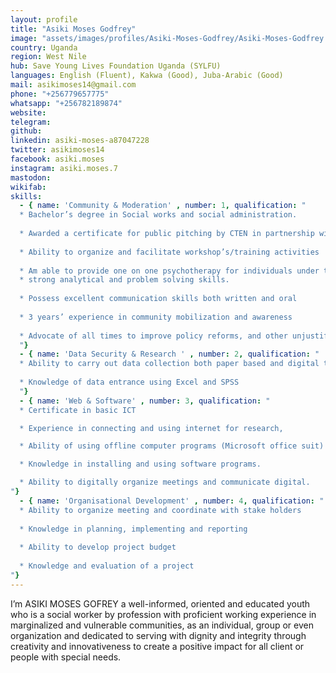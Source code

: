 ```yaml
---
layout: profile
title: "Asiki Moses Godfrey"
image: "assets/images/profiles/Asiki-Moses-Godfrey/Asiki-Moses-Godfrey.jpg"
country: Uganda
region: West Nile
hub: Save Young Lives Foundation Uganda (SYLFU)
languages: English (Fluent), Kakwa (Good), Juba-Arabic (Good)
mail: asikimoses14@gmail.com
phone: "+256779657775"
whatsapp: "+256782189874"
website: 
telegram: 
github: 
linkedin: asiki-moses-a87047228
twitter: asikimoses14
facebook: asiki.moses
instagram: asiki.moses.7
mastodon: 
wikifab: 
skills:
  - { name: 'Community & Moderation' , number: 1, qualification: "
  * Bachelor’s degree in Social works and social administration.
  
  * Awarded a certificate for public pitching by CTEN in partnership with r0g Agency under the #ASKNet programme.
  
  * Ability to organize and facilitate workshop’s/training activities
  
  * Am able to provide one on one psychotherapy for individuals under trauma as a result of my high interpersonal, relational and   
  * strong analytical and problem solving skills.
  
  * Possess excellent communication skills both written and oral
  
  * 3 years’ experience in community mobilization and awareness
  
  * Advocate of all times to improve policy reforms, and other unjustifiable action against vulnerable or marginalized groups hence realization of social justice and well-being rights of all individuals at their communities.
  "}
  - { name: 'Data Security & Research ' , number: 2, qualification: "
  * Ability to carry out data collection both paper based and digital tools such as ODK, Kobo-Collect including data analysis using SPSS
  
  * Knowledge of data entrance using Excel and SPSS
  "}
  - { name: 'Web & Software' , number: 3, qualification: "
  * Certificate in basic ICT

  * Experience in connecting and using internet for research,

  * Ability of using offline computer programs (Microsoft office suit) and online platforms, basic social media experience,

  * Knowledge in installing and using software programs.

  * Ability to digitally organize meetings and communicate digital.
"}
  - { name: 'Organisational Development' , number: 4, qualification: "
  * Ability to organize meeting and coordinate with stake holders
  
  * Knowledge in planning, implementing and reporting
  
  * Ability to develop project budget
  
  * Knowledge and evaluation of a project
"}
---
```

I’m ASIKI MOSES GOFREY a well-informed, oriented and educated youth who is a social worker by profession with proficient working experience in marginalized and vulnerable communities, as an individual, group or even organization and dedicated to serving with dignity and integrity through creativity and innovativeness to create a positive impact for all client or people with special needs.
